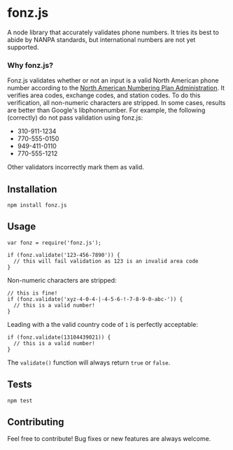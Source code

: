 fonz.js
=========

A node library that accurately validates phone numbers. It tries its best to abide by NANPA standards, but international numbers are not yet supported.

### Why fonz.js?
Fonz.js validates whether or not an input is a valid North American phone number according to the [North American Numbering Plan Administration](https://www.nationalnanpa.com/index.html). It verifies area codes, exchange codes, and station codes. To do this verification, all non-numeric characters are stripped. In some cases, results are better than Google's libphonenumber. For example, the following (correctly) do not pass validation using fonz.js:

- 310-911-1234
- 770-555-0150
- 949-411-0110
- 770-555-1212

Other validators incorrectly mark them as valid.

## Installation

  `npm install fonz.js`

## Usage

    var fonz = require('fonz.js');

    if (fonz.validate('123-456-7890')) {
      // this will fail validation as 123 is an invalid area code
    }
    
    
  Non-numeric characters are stripped:
  
    // this is fine!
    if (fonz.validate('xyz-4-0-4-|-4-5-6-!-7-8-9-0-abc-')) { 
      // this is a valid number!
    }
    
  Leading with a the valid country code of `1` is perfectly acceptable:
  
    if (fonz.validate(13104439021)) { 
      // this is a valid number!
    }
  
  The `validate()` function will always return `true` or `false`.


## Tests

  `npm test`


## Contributing

Feel free to contribute! Bug fixes or new features are always welcome.
